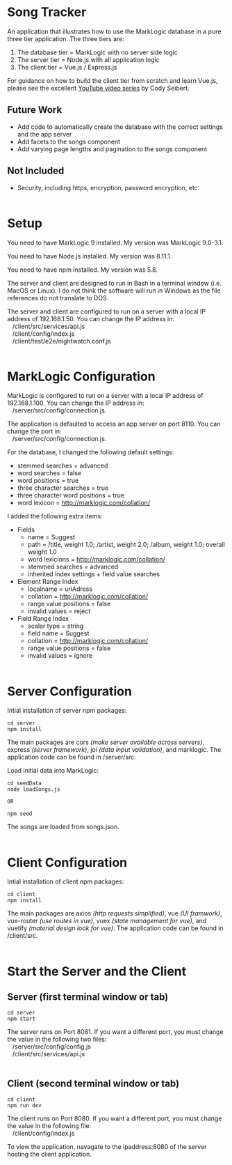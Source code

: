 # Song Tracker
An application that illustrates how to use the MarkLogic database in a pure three tier application.  The three tiers are:

1. The database tier = MarkLogic with no server side logic
2. The server tier = Node.js with all application logic
3. The client tier = Vue.js / Express.js

For guidance on how to build the client tier from scratch and learn Vue.js, please see the excellent [YouTube video series](https://www.youtube.com/watch?v=Fa4cRMaTDUI) by Cody Seibert.

## Future Work
* Add code to automatically create the database with the correct settings and the app server
* Add facets to the songs component
* Add varying page lengths and pagination to the songs component

## Not Included
* Security, including https, encryption, password encryption, etc.
<br><br>

# Setup

You need to have MarkLogic 9 installed.  My version was MarkLogic 9.0-3.1.

You need to have Node.js installed.  My version was 8.11.1.

You need to have npm installed.  My version was 5.8.

The server and client are designed to run in Bash in a terminal window (i.e. MacOS or Linux).  I do not think the software will run in Windows as the file references do not translate to DOS.

The server and client are configured to run on a server with a local IP address of 192.168.1.50.  You can change the IP address in:<br>
&nbsp;&nbsp;&nbsp;/client/src/services/api.js<br>
&nbsp;&nbsp;&nbsp;/client/config/index.js<br>
&nbsp;&nbsp;&nbsp;/client/test/e2e/nightwatch.conf.js
<br><br>

# MarkLogic Configuration
MarkLogic is configured to run on a server with a local IP address of 192.168.1.100.  You can change the IP address in:<br>
&nbsp;&nbsp;&nbsp;/server/src/config/connection.js.

The application is defaulted to access an app server on port 8110.  You can change the port in:<br>
&nbsp;&nbsp;&nbsp;/server/src/config/connection.js.

For the database, I changed the following default settings:
* stemmed searches = advanced
* word searches = false
* word positions = true
* three character searches = true
* three character word positions = true
* word lexicon = http://marklogic.com/collation/

I added the following extra items:
* Fields
  * name = Suggest
  * path = /title, weight 1.0; /artist, weight 2.0; /album, weight 1.0; overall weight 1.0
  * word lexicions = http://marklogic.com/collation/
  * stemmed searches = advanced
  * inherited index settings + field value searches
* Element Range Index
  * localname = uriAdress
  * collation = http://marklogic.com/collation/
  * range value positions = false
  * invalid values = reject
* Field Range Index
  * scalar type = string
  * field name = Suggest
  * collation = http://marklogic.com/collation/
  * range value positions = false
  * invalid values = ignore
<br><br>

# Server Configuration

Intial installation of server npm packages:
```
cd server
npm install
```
The main packages are cors *(make server available across servers)*, express *(server framework)*, joi *(data input validation)*, and marklogic.  The application code can be found in /server/src.

Load initial data into MarkLogic:
```
cd seedData
node loadSongs.js

OR

npm seed
```
The songs are loaded from songs.json.
<br><br>

# Client Configuration
Intial installation of client npm packages:
```
cd client
npm install
```
The main packages are axios *(http requests simplified)*, vue *(UI framwork)*, vue-router *(use routes in vue)*, vuex *(state management for vue)*, and vuetify *(material design look for vue)*.  The application code can be found in /client/src.
<br><br>

# Start the Server and the Client

## Server (first terminal window or tab)
```
cd server
npm start
```
The server runs on Port 8081.  If you want a different port, you must change the value in the following two files:<br>
&nbsp;&nbsp;&nbsp;/server/src/config/config.js<br>
&nbsp;&nbsp;&nbsp;/client/src/services/api.js
<br><br>

## Client (second terminal window or tab)
```
cd client
npm run dev
```
The client runs on Port 8080.  If you want a different port, you must change the value in the following file:<br>
&nbsp;&nbsp;&nbsp;/client/config/index.js

To view the application, navagate to the ipaddress:8080 of the server hosting the client application.